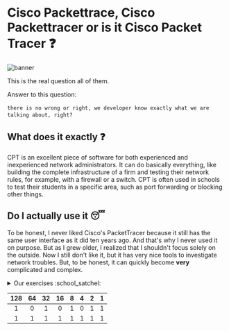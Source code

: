 # Cisco Packettrace, Cisco Packettracer or is it Cisco Packet Tracer :question:

<img src='../img/cisco.png' alt="banner"></img>


This is the real question all of them.

Answer to this question:
```
there is no wrong or right, we developer know exactly what we are talking about, right?
```

## What does it exactly :question:

CPT is an excellent piece of software for both experienced and inexperienced network administrators. It can do basically everything, like building the complete infrastructure of a firm and testing their network rules, for example, with a firewall or a switch. CPT is often used in schools to test their students in a specific area, such as port forwarding or blocking other things.


## Do I actually use it :sleeping:

To be honest, I never liked Cisco's PacketTracer because it still has the same user interface as it did ten years ago. And that's why I never used it on purpose. But as I grew older, I realized that I shouldn't focus solely on the outside. Now I still don't like it, but it has very nice tools to investigate network troubles. But, to be honest, it can quickly become **very** complicated and complex.


<details>
<summary>Our exercises :school_satchel:</summary>
Here we will have some exercieses regarding CPT
 
### Exercise 6 (Niveau 3 - Expert Skills :sunglasses:)

This was a very simple exercise which was about getting along with the CPT Command Line and some other sub-tasks.

-   Getting along with Command Line :white_check_mark:
-   Name all servers and routers with their IP address / CIDR :white_check_mark:
-   Fill out the routing table for all routers :white_check_mark:
-   Find out how the DHCP works in this scenario :white_check_mark:


### Exercise 7 (Niveau 3 - Expert Skills :yum:)

This exercise was more difficult but still very doable to do. It was more of an process of elimination, fist go to the first notebook and try the ping. If this is not working try it on the second notebook and see the result. So forth and on.. 

I tried these short explained steps to figure out where the issue was located:

-   Ping on site from client, didn't worked - timeout
-   Ping the router, didn't also worked - timeout
-   Listen to trace to client, hops to the first router
-   Listen to trace from server to client, did work

After this I tried to look more into the routing between client and router and after a detailed look I saw there was an entry with an address which was pointing to a non existing address. 

The wrong route entry was deleted and then it worked!


### Exercise 8 (Niveau 3 - Expert Skills :smiling_imp:)

This exercise was actually again a easy one because the main focus was on dealing with dynamic routing.
First things first, this is the network what we should build and get all informations from the network and every device

<img src='../img/cisco_e8.png' alt="banner"></img>

## Abteilung Einkauf PC11

| IP Address / Network                                        	| 171 	                                                               | 
|-------------------------------------------------------------	|----------------------------------------------------------------------|
| Address:    171.53.16.36 /28<br>Netmaks:    255.255.255.240 	|    | 128 	| 64 	| 32 	| 16 	| 8 	| 4 	| 2 	| 1 	|  |
|                                                               |    |:---:	|:--:	|:--:	|:--:	|:-:	|:-:	|:-:	|:-:	|  |
|                                                               |    |  1  	|  0 	|  1 	|  0 	| 1 	| 0 	| 1 	| 1 	|  |
|                                                               |    |  1  	|  1 	|  1 	|  1 	| 1 	| 1 	| 1 	| 1 	|  |
| 	                                                            |                                                                      |
| Network-ID: 171.53.16.32 /28                                	|     	                                                               |                        
| 1st. IP:    171.53.16.33 /28                                	|     	                                                               |                        
| Last IP:    171.53.16.46 /28                                	|     	                                                               |                         
| Broadcast:  171.53.16.47 /28                                	|     	                                                               |                         


</details>


| 128 	| 64 	| 32 	| 16 	| 8 	| 4 	| 2 	| 1 	|
|:---:	|:--:	|:--:	|:--:	|:-:	|:-:	|:-:	|:-:	|
|  1  	|  0 	|  1 	|  0 	| 1 	| 0 	| 1 	| 1 	|
|  1  	|  1 	|  1 	|  1 	| 1 	| 1 	| 1 	| 1 	|

